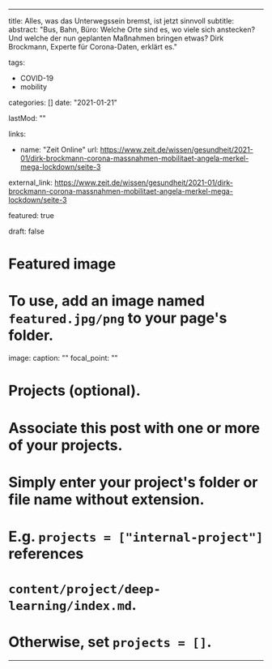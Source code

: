 
---
title: Alles, was das Unterwegssein bremst, ist jetzt sinnvoll
subtitle:
abstract: "Bus, Bahn, Büro: Welche Orte sind es, wo viele sich anstecken? Und welche der nun geplanten Maßnahmen bringen etwas? Dirk Brockmann, Experte für Corona-Daten, erklärt es."

tags:
- COVID-19
- mobility

categories: []
date: "2021-01-21"

lastMod: ""

links:
- name: "Zeit Online"
  url: https://www.zeit.de/wissen/gesundheit/2021-01/dirk-brockmann-corona-massnahmen-mobilitaet-angela-merkel-mega-lockdown/seite-3

external_link: https://www.zeit.de/wissen/gesundheit/2021-01/dirk-brockmann-corona-massnahmen-mobilitaet-angela-merkel-mega-lockdown/seite-3
  
featured: true

draft: false

# Featured image
# To use, add an image named `featured.jpg/png` to your page's folder.
image:
caption: ""
focal_point: ""

# Projects (optional).
#   Associate this post with one or more of your projects.
#   Simply enter your project's folder or file name without extension.
#   E.g. `projects = ["internal-project"]` references
#   `content/project/deep-learning/index.md`.
#   Otherwise, set `projects = []`.

---
